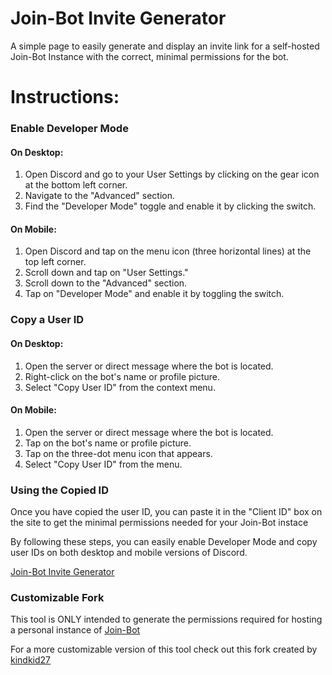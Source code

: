 # Join-Bot Invite Generator
A simple page to easily generate and display an invite link for a self-hosted Join-Bot Instance with the correct, minimal permissions for the bot.

Instructions:
=============

### Enable Developer Mode

#### On Desktop:
1. Open Discord and go to your User Settings by clicking on the gear icon at the bottom left corner.
2. Navigate to the "Advanced" section.
3. Find the "Developer Mode" toggle and enable it by clicking the switch.

#### On Mobile:
1. Open Discord and tap on the menu icon (three horizontal lines) at the top left corner.
2. Scroll down and tap on "User Settings."
3. Scroll down to the "Advanced" section.
4. Tap on "Developer Mode" and enable it by toggling the switch.

### Copy a User ID

#### On Desktop:
1. Open the server or direct message where the bot is located.
2. Right-click on the bot's name or profile picture.
3. Select "Copy User ID" from the context menu.

#### On Mobile:
1. Open the server or direct message where the bot is located.
2. Tap on the bot's name or profile picture.
3. Tap on the three-dot menu icon that appears.
4. Select "Copy User ID" from the menu.

### Using the Copied ID

Once you have copied the user ID, you can paste it in the "Client ID" box on the site to get the minimal permissions needed for your Join-Bot instace

By following these steps, you can easily enable Developer Mode and copy user IDs on both desktop and mobile versions of Discord.

[Join-Bot Invite Generator](https://jbinvite.cardboards.net)

### Customizable Fork

This tool is ONLY intended to generate the permissions required for hosting a personal instance of [Join-Bot](https://github.com/brockbreacher/join-bot)

For a more customizable version of this tool check out this fork created by [kindkid27](https://github.com/kindkid27/Discord-Bot-Invite-Generator)